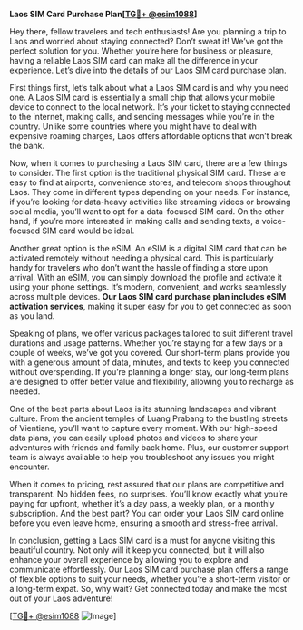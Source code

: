 **Laos SIM Card Purchase Plan[[TG💪+ @esim1088](https://t.me/s/esim1088)]**

Hey there, fellow travelers and tech enthusiasts! Are you planning a trip to Laos and worried about staying connected? Don’t sweat it! We’ve got the perfect solution for you. Whether you’re here for business or pleasure, having a reliable Laos SIM card can make all the difference in your experience. Let’s dive into the details of our Laos SIM card purchase plan.

First things first, let’s talk about what a Laos SIM card is and why you need one. A Laos SIM card is essentially a small chip that allows your mobile device to connect to the local network. It’s your ticket to staying connected to the internet, making calls, and sending messages while you’re in the country. Unlike some countries where you might have to deal with expensive roaming charges, Laos offers affordable options that won’t break the bank.

Now, when it comes to purchasing a Laos SIM card, there are a few things to consider. The first option is the traditional physical SIM card. These are easy to find at airports, convenience stores, and telecom shops throughout Laos. They come in different types depending on your needs. For instance, if you’re looking for data-heavy activities like streaming videos or browsing social media, you’ll want to opt for a data-focused SIM card. On the other hand, if you’re more interested in making calls and sending texts, a voice-focused SIM card would be ideal.

Another great option is the eSIM. An eSIM is a digital SIM card that can be activated remotely without needing a physical card. This is particularly handy for travelers who don’t want the hassle of finding a store upon arrival. With an eSIM, you can simply download the profile and activate it using your phone settings. It’s modern, convenient, and works seamlessly across multiple devices. **Our Laos SIM card purchase plan includes eSIM activation services**, making it super easy for you to get connected as soon as you land.

Speaking of plans, we offer various packages tailored to suit different travel durations and usage patterns. Whether you’re staying for a few days or a couple of weeks, we’ve got you covered. Our short-term plans provide you with a generous amount of data, minutes, and texts to keep you connected without overspending. If you’re planning a longer stay, our long-term plans are designed to offer better value and flexibility, allowing you to recharge as needed.

One of the best parts about Laos is its stunning landscapes and vibrant culture. From the ancient temples of Luang Prabang to the bustling streets of Vientiane, you’ll want to capture every moment. With our high-speed data plans, you can easily upload photos and videos to share your adventures with friends and family back home. Plus, our customer support team is always available to help you troubleshoot any issues you might encounter.

When it comes to pricing, rest assured that our plans are competitive and transparent. No hidden fees, no surprises. You’ll know exactly what you’re paying for upfront, whether it’s a day pass, a weekly plan, or a monthly subscription. And the best part? You can order your Laos SIM card online before you even leave home, ensuring a smooth and stress-free arrival.

In conclusion, getting a Laos SIM card is a must for anyone visiting this beautiful country. Not only will it keep you connected, but it will also enhance your overall experience by allowing you to explore and communicate effortlessly. Our Laos SIM card purchase plan offers a range of flexible options to suit your needs, whether you’re a short-term visitor or a long-term expat. So, why wait? Get connected today and make the most out of your Laos adventure!

[[TG💪+ @esim1088](https://t.me/s/esim1088) ![Image](https://i.postimg.cc/Y0z9fWf4/image.png)]